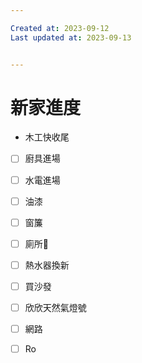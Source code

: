 ```yaml
---

Created at: 2023-09-12
Last updated at: 2023-09-13


---
```


# 新家進度


* 木工快收尾
- [ ] 廚具進場
- [ ] 水電進場
- [ ] 油漆
- [ ] 窗簾
- [ ] 廁所🚽
- [ ] 熱水器換新
- [ ] 買沙發
	
- [ ] 欣欣天然氣燈號
- [ ] 網路
- [ ] Ro

